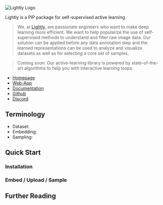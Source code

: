 
![Lightly Logo](docs/logos/lightly_logo_crop.png)

Lightly is a PIP package for self-supervised active learning.

> We, at [Lightly](https://www.lightly.ai), are passionate engineers who want to make deep learning more efficient. We want to help popularize the use of self-supervised methods to understand and filter raw image data. Our solution can be applied before any data annotation step and the learned representations can be used to analyze and visualize datasets as well as for selecting a core set of samples.

> Coming soon: Our active-learning library is powered by state-of-the-art algorithms to help you with interactive learning loops.

- [Homepage](https://www.lightly.ai)
- [Web-App](https://app.lightly.ai)
- [Documentation](https://www.notion.so/whattolabel/WhatToLabel-Documentation-28e645f5564a453e807d0a384a4e6ea7)
- [Github](https://github.com/lightly-ai/lightly)
- [Discord](https://discord.gg/xvNJW94)

## Terminology
- Dataset:
- Embedding:
- Sampling:

## Quick Start

### Installation

### Embed / Upload / Sample

## Further Reading